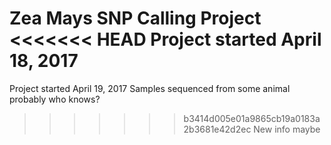 Zea Mays SNP Calling Project
<<<<<<< HEAD
Project started April 18, 2017
=======
Project started April 19, 2017
Samples sequenced from some animal probably who knows?
>>>>>>> b3414d005e01a9865cb19a0183a2b3681e42d2ec
New info maybe
